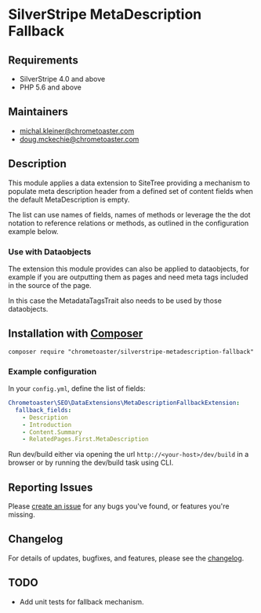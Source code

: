 # SilverStripe MetaDescription Fallback

## Requirements

* SilverStripe 4.0 and above
* PHP 5.6 and above

## Maintainers

* michal.kleiner@chrometoaster.com
* doug.mckechie@chrometoaster.com

## Description

This module applies a data extension to SiteTree providing a mechanism to populate meta description header from a defined
set of content fields when the default MetaDescription is empty.

The list can use names of fields, names of methods or leverage the the dot notation to reference relations or methods,
as outlined in the configuration example below.

### Use with Dataobjects

The extension this module provides can also be applied to dataobjects, for example if you are outputting them as pages
and need meta tags included in the source of the page.

In this case the MetadataTagsTrait also needs to be used by those dataobjects.

## Installation with [Composer](https://getcomposer.org/)

```
composer require "chrometoaster/silverstripe-metadescription-fallback"
```

### Example configuration

In your `config.yml`, define the list of fields:

```YAML
Chrometoaster\SEO\DataExtensions\MetaDescriptionFallbackExtension:
  fallback_fields:
    - Description
    - Introduction
    - Content.Summary
    - RelatedPages.First.MetaDescription
```

Run dev/build either via opening the url `http://<your-host>/dev/build` in a browser or
by running the dev/build task using CLI.

## Reporting Issues

Please [create an issue](http://github.com/chrometoasters/silverstripe-metadescription-fallback/issues) for any bugs you've found, 
or features you're missing.

## Changelog

For details of updates, bugfixes, and features, please see the [changelog](CHANGELOG.md).

## TODO

* Add unit tests for fallback mechanism.
